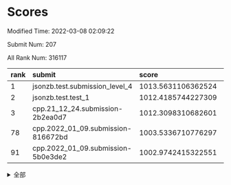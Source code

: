 # Scores

Modified Time: 2022-03-08 02:09:22

Submit Num: 207

All Rank Num: 316117

| rank |               submit               |       score        |       sigma        | pk_num |
| :--- | :--------------------------------- | :----------------- | :----------------- | :----- |
| 1    | jsonzb.test.submission_level_4     | 1013.5631106362524 | 0.8112186188026149 | 6112   |
| 2    | jsonzb.test.test_1                 | 1012.4185744227309 | 0.7975945336672713 | 6111   |
| 3    | cpp.21_12_24.submission-2b2ea0d7   | 1012.3098310682601 | 0.7923616160129484 | 6105   |
| 78   | cpp.2022_01_09.submission-816672bd | 1003.5336710776297 | 0.711310377147364  | 6108   |
| 91   | cpp.2022_01_09.submission-5b0e3de2 | 1002.9742415322551 | 0.7185832513915834 | 6108   |


<details>
<summary>全部</summary>

| rank |                 submit                 |       score        |       sigma        | pk_num |
| :--- | :------------------------------------- | :----------------- | :----------------- | :----- |
| 1    | jsonzb.test.submission_level_4         | 1013.5631106362524 | 0.8112186188026149 | 6112   |
| 2    | jsonzb.test.test_1                     | 1012.4185744227309 | 0.7975945336672713 | 6111   |
| 3    | cpp.21_12_24.submission-2b2ea0d7       | 1012.3098310682601 | 0.7923616160129484 | 6105   |
| 4    | gobigger.level_3.submission_level_3_39 | 1011.5338235342402 | 0.7753300829394509 | 6105   |
| 5    | gobigger.level_3.submission_level_3_11 | 1011.4826522741857 | 0.773930319532096  | 6104   |
| 6    | gobigger.level_3.submission_level_3_43 | 1011.48134538296   | 0.7714612401752154 | 6110   |
| 7    | gobigger.level_3.submission_level_3_46 | 1011.1696796660057 | 0.7724602361535767 | 6107   |
| 8    | gobigger.level_3.submission_level_3_21 | 1011.1166133358751 | 0.7916568664577268 | 6103   |
| 9    | gobigger.level_3.submission_level_3_38 | 1010.9757175534244 | 0.7745602175037178 | 6114   |
| 10   | gobigger.level_3.submission_level_3_6  | 1010.9244336824144 | 0.7751851677467146 | 6110   |
| 11   | gobigger.level_3.submission_level_3_49 | 1010.9124413904151 | 0.7535901954451408 | 6104   |
| 12   | gobigger.level_3.submission_level_3_13 | 1010.8883523933489 | 0.766086529058537  | 6107   |
| 13   | gobigger.level_3.submission_level_3_47 | 1010.6973290260944 | 0.7710584602790066 | 6110   |
| 14   | gobigger.level_3.submission_level_3_17 | 1010.6948186786163 | 0.7651085770760605 | 6105   |
| 15   | gobigger.level_3.submission_level_3_19 | 1010.6575319741816 | 0.7502523003797944 | 6113   |
| 16   | gobigger.level_3.submission_level_3_14 | 1010.5247540439647 | 0.7675748757144901 | 6112   |
| 17   | gobigger.level_3.submission_level_3_36 | 1010.4163537564289 | 0.7816801947940649 | 6111   |
| 18   | gobigger.level_3.submission_level_3_33 | 1010.3836675672071 | 0.7359109682999985 | 6110   |
| 19   | gobigger.level_3.submission_level_3_10 | 1010.3051518578825 | 0.7640085861809243 | 6108   |
| 20   | gobigger.level_3.submission_level_3_30 | 1010.1367594456073 | 0.7568581739649701 | 6113   |
| 21   | gobigger.level_3.submission_level_3_41 | 1010.0638939786929 | 0.7380061256024467 | 6113   |
| 22   | gobigger.level_3.submission_level_3_26 | 1010.062032046037  | 0.7625547043722942 | 6107   |
| 23   | gobigger.level_3.submission_level_3_44 | 1010.0614873333747 | 0.7429525504840326 | 6111   |
| 24   | gobigger.level_3.submission_level_3_16 | 1009.89747795385   | 0.765471921051051  | 6112   |
| 25   | gobigger.level_3.submission_level_3_27 | 1009.8907582376127 | 0.7517934072149116 | 6105   |
| 26   | gobigger.level_3.submission_level_3_22 | 1009.8806503367106 | 0.7398112764424271 | 6110   |
| 27   | gobigger.level_3.submission_level_3_40 | 1009.8579804710565 | 0.7463717060973788 | 6110   |
| 28   | gobigger.level_3.submission_level_3_32 | 1009.7503277129448 | 0.7511889838323684 | 6108   |
| 29   | gobigger.level_3.submission_level_3_34 | 1009.7357726492388 | 0.7540277670396602 | 6110   |
| 30   | gobigger.level_3.submission_level_3_4  | 1009.6900788131105 | 0.7620136132645955 | 6105   |
| 31   | gobigger.level_3.submission_level_3_31 | 1009.6892577864993 | 0.7701986639316551 | 6108   |
| 32   | gobigger.level_3.submission_level_3_0  | 1009.6664629998085 | 0.75473679724987   | 6111   |
| 33   | gobigger.level_3.submission_level_3_23 | 1009.6550737174642 | 0.7253969866764898 | 6105   |
| 34   | gobigger.level_3.submission_level_3_48 | 1009.6481783652971 | 0.7597310283034284 | 6109   |
| 35   | gobigger.level_3.submission_level_3_37 | 1009.5539589057263 | 0.7617478077956112 | 6107   |
| 36   | gobigger.level_3.submission_level_3_5  | 1009.5145261471491 | 0.7454097315786019 | 6107   |
| 37   | gobigger.level_3.submission_level_3_35 | 1009.4164236772865 | 0.7424154209074842 | 6107   |
| 38   | gobigger.level_3.submission_level_3_7  | 1009.3206024776297 | 0.7736774254781063 | 6109   |
| 39   | gobigger.level_3.submission_level_3_3  | 1009.2997051894243 | 0.7544260968179632 | 6107   |
| 40   | gobigger.level_3.submission_level_3_1  | 1009.2309873695417 | 0.74417863238842   | 6105   |
| 41   | gobigger.level_3.submission_level_3_2  | 1009.1906849110267 | 0.7461960372615555 | 6111   |
| 42   | gobigger.level_3.submission_level_3_15 | 1009.184097272642  | 0.7405053653144099 | 6110   |
| 43   | gobigger.level_3.submission_level_3_18 | 1009.0900048474163 | 0.7379327466229755 | 6106   |
| 44   | gobigger.level_3.submission_level_3_20 | 1008.9665589019589 | 0.7644671460951331 | 6108   |
| 45   | gobigger.level_3.submission_level_3_8  | 1008.9470592814737 | 0.7693687853897305 | 6111   |
| 46   | gobigger.level_3.submission_level_3_45 | 1008.8457151411528 | 0.7577639160691578 | 6105   |
| 47   | gobigger.level_3.submission_level_3_28 | 1008.8313967668058 | 0.7409989966184314 | 6107   |
| 48   | gobigger.level_3.submission_level_3_42 | 1008.78687210419   | 0.7594705124570661 | 6112   |
| 49   | gobigger.level_3.submission_level_3_12 | 1008.7831783861182 | 0.7250801186315278 | 6114   |
| 50   | gobigger.level_3.submission_level_3_9  | 1008.6650777007882 | 0.7621661539468491 | 6109   |
| 51   | gobigger.level_3.submission_level_3_24 | 1008.6412222991838 | 0.7371818697946768 | 6111   |
| 52   | gobigger.level_3.submission_level_3_25 | 1008.5773088550051 | 0.7408885493183601 | 6104   |
| 53   | gobigger.level_3.submission_level_3_29 | 1008.3887205393991 | 0.7304428979250749 | 6111   |
| 54   | gobigger.level_1.submission_level_1_4  | 1004.8055639359886 | 0.7163090484587572 | 6107   |
| 55   | gobigger.level_1.submission_level_1_5  | 1004.5645391826322 | 0.7159661894149423 | 6106   |
| 56   | gobigger.level_1.submission_level_1_31 | 1004.4976034642452 | 0.7222584233754396 | 6108   |
| 57   | gobigger.level_1.submission_level_1_44 | 1004.4774554712618 | 0.719259838598028  | 6107   |
| 58   | gobigger.level_1.submission_level_1_42 | 1004.4199668770339 | 0.7143480421452374 | 6106   |
| 59   | gobigger.level_1.submission_level_1_22 | 1004.2173978323422 | 0.711606639647522  | 6112   |
| 60   | gobigger.level_1.submission_level_1_45 | 1004.1233337668461 | 0.716023273759304  | 6112   |
| 61   | gobigger.level_1.submission_level_1_18 | 1004.0940574215522 | 0.7025116812080868 | 6104   |
| 62   | gobigger.level_1.submission_level_1_47 | 1004.057048391193  | 0.712585119621396  | 6107   |
| 63   | gobigger.level_1.submission_level_1_39 | 1004.0539632326393 | 0.7093726208306782 | 6114   |
| 64   | gobigger.level_1.submission_level_1_12 | 1004.0257511949873 | 0.7156961092224652 | 6110   |
| 65   | gobigger.level_1.submission_level_1_37 | 1004.020052297155  | 0.7226023651286181 | 6108   |
| 66   | gobigger.level_1.submission_level_1_10 | 1004.0158734950974 | 0.7332279697782568 | 6112   |
| 67   | gobigger.level_1.submission_level_1_46 | 1004.0128146976921 | 0.7301250805029345 | 6112   |
| 68   | gobigger.level_1.submission_level_1_3  | 1003.8354787312057 | 0.7255707623844952 | 6107   |
| 69   | gobigger.level_1.submission_level_1_17 | 1003.8056033831805 | 0.727977580004194  | 6112   |
| 70   | gobigger.level_1.submission_level_1_24 | 1003.7384380850816 | 0.7140975597618382 | 6107   |
| 71   | gobigger.level_1.submission_level_1_14 | 1003.6860253025826 | 0.7366763385914283 | 6118   |
| 72   | gobigger.level_1.submission_level_1_21 | 1003.6553799505173 | 0.7170354993923009 | 6111   |
| 73   | gobigger.level_1.submission_level_1_40 | 1003.649210609385  | 0.7114808488765393 | 6108   |
| 74   | gobigger.level_1.submission_level_1_34 | 1003.6402809149183 | 0.7145796390813197 | 6111   |
| 75   | gobigger.level_1.submission_level_1_48 | 1003.6059811962316 | 0.7130696436695053 | 6113   |
| 76   | gobigger.level_1.submission_level_1_32 | 1003.5855971480552 | 0.7124993847932997 | 6109   |
| 77   | gobigger.level_1.submission_level_1_25 | 1003.5508615333201 | 0.7206872115838285 | 6106   |
| 78   | cpp.2022_01_09.submission-816672bd     | 1003.5336710776297 | 0.711310377147364  | 6108   |
| 79   | gobigger.level_1.submission_level_1_0  | 1003.5219685016182 | 0.7136802807215866 | 6108   |
| 80   | gobigger.level_1.submission_level_1_26 | 1003.5136655609431 | 0.7163369148074585 | 6110   |
| 81   | gobigger.level_1.submission_level_1_36 | 1003.3855811134375 | 0.7180201521543548 | 6106   |
| 82   | gobigger.level_1.submission_level_1_33 | 1003.3811262960614 | 0.7227838314431366 | 6108   |
| 83   | gobigger.level_1.submission_level_1_11 | 1003.3516214834186 | 0.7162555303404086 | 6107   |
| 84   | gobigger.level_1.submission_level_1_6  | 1003.333786998637  | 0.7225584480566548 | 6110   |
| 85   | gobigger.level_1.submission_level_1_27 | 1003.3018786627899 | 0.7213789063498106 | 6105   |
| 86   | gobigger.level_1.submission_level_1_38 | 1003.2653252650828 | 0.7199702086655769 | 6110   |
| 87   | gobigger.level_1.submission_level_1_8  | 1003.1644622136537 | 0.7085402667052244 | 6108   |
| 88   | gobigger.level_1.submission_level_1_19 | 1003.1588493344321 | 0.7132003402375758 | 6108   |
| 89   | gobigger.level_1.submission_level_1_23 | 1003.1470195652965 | 0.7104649325156926 | 6115   |
| 90   | gobigger.level_1.submission_level_1_1  | 1002.9952642471521 | 0.7102495446957541 | 6114   |
| 91   | cpp.2022_01_09.submission-5b0e3de2     | 1002.9742415322551 | 0.7185832513915834 | 6108   |
| 92   | gobigger.level_1.submission_level_1_41 | 1002.9036577004291 | 0.7137565937329947 | 6105   |
| 93   | gobigger.level_1.submission_level_1_30 | 1002.8984104843886 | 0.7181061443709157 | 6109   |
| 94   | gobigger.level_1.submission_level_1_15 | 1002.8709096572269 | 0.7042181833582488 | 6110   |
| 95   | gobigger.level_1.submission_level_1_9  | 1002.688872942762  | 0.7036021215479262 | 6105   |
| 96   | gobigger.level_1.submission_level_1_16 | 1002.6592787199379 | 0.7215335391259298 | 6109   |
| 97   | gobigger.level_1.submission_level_1_29 | 1002.5918736645358 | 0.7201549100365422 | 6106   |
| 98   | gobigger.level_1.submission_level_1_7  | 1002.4769121176337 | 0.7177699400945718 | 6105   |
| 99   | gobigger.level_1.submission_level_1_35 | 1002.3994575794261 | 0.7200193046262915 | 6107   |
| 100  | gobigger.level_1.submission_level_1_49 | 1002.2927941151382 | 0.7140157875790842 | 6108   |
| 101  | gobigger.level_1.submission_level_1_2  | 1002.2578771171969 | 0.7144872087585429 | 6105   |
| 102  | gobigger.level_1.submission_level_1_20 | 1002.2169444502528 | 0.7095890775576328 | 6110   |
| 103  | gobigger.level_1.submission_level_1_13 | 1002.1773565218075 | 0.6955642443434394 | 6109   |
| 104  | gobigger.level_1.submission_level_1_43 | 1002.0912032313369 | 0.7080373319227895 | 6112   |
| 105  | gobigger.level_1.submission_level_1_28 | 1002.0751152175353 | 0.7073539684485678 | 6112   |
| 106  | gobigger.random.submission_random_8    | 997.883531696213   | 0.7176474220596086 | 6110   |
| 107  | gobigger.random.submission_random_3    | 997.0970939927348  | 0.7096446026839718 | 6105   |
| 108  | gobigger.random.submission_random_17   | 997.0573045062182  | 0.7036479284625073 | 6106   |
| 109  | gobigger.random.submission_random_0    | 997.019010441414   | 0.6984609942396338 | 6111   |
| 110  | gobigger.random.submission_random_36   | 997.0026636368852  | 0.7057687910763495 | 6104   |
| 111  | gobigger.random.submission_random_18   | 996.911438726835   | 0.6993988108748966 | 6108   |
| 112  | gobigger.random.submission_random_29   | 996.8425268337974  | 0.7118891832431593 | 6112   |
| 113  | gobigger.random.submission_random_16   | 996.8256838435956  | 0.7099474157557794 | 6109   |
| 114  | gobigger.random.submission_random_7    | 996.6885691113126  | 0.7213147952184946 | 6111   |
| 115  | gobigger.random.submission_random_49   | 996.6746181011378  | 0.7138127880602673 | 6108   |
| 116  | gobigger.random.submission_random_28   | 996.6054350365048  | 0.7156081276644031 | 6107   |
| 117  | gobigger.random.submission_random_26   | 996.5871142064069  | 0.7093909835063674 | 6111   |
| 118  | gobigger.random.submission_random_30   | 996.5715546736554  | 0.705646012509178  | 6103   |
| 119  | gobigger.random.submission_random_42   | 996.5308086228866  | 0.7064298952011311 | 6109   |
| 120  | gobigger.random.submission_random_45   | 996.5054225399753  | 0.7206998286950098 | 6108   |
| 121  | gobigger.random.submission_random_13   | 996.4593721872234  | 0.7152289104268604 | 6107   |
| 122  | gobigger.random.submission_random_32   | 996.4319913537266  | 0.7003289289865875 | 6109   |
| 123  | gobigger.random.submission_random_33   | 996.3861366593958  | 0.7184043494595596 | 6105   |
| 124  | gobigger.random.submission_random_43   | 996.349657444861   | 0.7050559112287277 | 6103   |
| 125  | gobigger.random.submission_random_21   | 996.3173789293513  | 0.7168831993877659 | 6108   |
| 126  | gobigger.random.submission_random_15   | 996.2953378798388  | 0.6938261615348029 | 6109   |
| 127  | gobigger.random.submission_random_11   | 996.2934360496524  | 0.7159713847059254 | 6109   |
| 128  | gobigger.random.submission_random_39   | 996.2576938533957  | 0.7136604894994472 | 6110   |
| 129  | gobigger.random.submission_random_20   | 996.2066222923568  | 0.704333732391114  | 6106   |
| 130  | gobigger.random.submission_random_44   | 996.1862301476411  | 0.7206059646308948 | 6104   |
| 131  | gobigger.random.submission_random_47   | 996.1153430817518  | 0.7152391698340524 | 6111   |
| 132  | gobigger.random.submission_random_40   | 996.0886720394428  | 0.7203089062740426 | 6108   |
| 133  | gobigger.random.submission_random_41   | 996.0562785450041  | 0.7189707584590971 | 6110   |
| 134  | gobigger.random.submission_random_31   | 995.9453493645608  | 0.7129093641531788 | 6107   |
| 135  | gobigger.random.submission_random_10   | 995.8835498099221  | 0.7115433059116223 | 6112   |
| 136  | gobigger.random.submission_random_14   | 995.853578462575   | 0.7116377855570883 | 6110   |
| 137  | gobigger.random.submission_random_9    | 995.8415645915235  | 0.7194360427945388 | 6116   |
| 138  | gobigger.random.submission_random_5    | 995.8393991264834  | 0.7098770690135906 | 6107   |
| 139  | gobigger.random.submission_random_38   | 995.7956665789186  | 0.7153805619921211 | 6104   |
| 140  | gobigger.random.submission_random_48   | 995.7952739026207  | 0.7048445577568906 | 6114   |
| 141  | gobigger.random.submission_random_1    | 995.7604540928352  | 0.7025472501683605 | 6106   |
| 142  | gobigger.random.submission_random_23   | 995.7399907768587  | 0.7185704780255778 | 6111   |
| 143  | gobigger.random.submission_random_37   | 995.6951749419375  | 0.7242655119012305 | 6112   |
| 144  | gobigger.random.submission_random_6    | 995.6631191034608  | 0.7197479145874446 | 6107   |
| 145  | gobigger.random.submission_random_24   | 995.5489567354797  | 0.7188328368082278 | 6104   |
| 146  | gobigger.random.submission_random_22   | 995.5128560094593  | 0.7205380525591939 | 6108   |
| 147  | gobigger.random.submission_random_12   | 995.507055169354   | 0.7144149977612388 | 6109   |
| 148  | gobigger.random.submission_random_34   | 995.42458716631    | 0.7114394294215324 | 6106   |
| 149  | gobigger.random.submission_random_46   | 995.4104127504756  | 0.7241455019871537 | 6106   |
| 150  | gobigger.random.submission_random_27   | 995.0175171925538  | 0.7200523908221687 | 6107   |
| 151  | gobigger.random.submission_random_25   | 994.7987984512326  | 0.7106383418019658 | 6108   |
| 152  | gobigger.random.submission_random_19   | 994.7283250472339  | 0.7179640349796047 | 6104   |
| 153  | gobigger.random.submission_random_4    | 994.6100707457905  | 0.7168060049770539 | 6113   |
| 154  | gobigger.random.submission_random_2    | 994.5772501371004  | 0.7310614745584455 | 6108   |
| 155  | gobigger.random.submission_random_35   | 994.5066910030234  | 0.7194643234473438 | 6110   |
| 156  | gobigger.level_2.submission_level_2_3  | 993.8818935253801  | 0.7274778516530082 | 6108   |
| 157  | gobigger.level_2.submission_level_2_25 | 993.8551684277868  | 0.7344016713974316 | 6109   |
| 158  | gobigger.level_2.submission_level_2_28 | 993.820354739749   | 0.7432661863208692 | 6111   |
| 159  | gobigger.level_2.submission_level_2_12 | 993.6088951871865  | 0.7334630004446385 | 6102   |
| 160  | gobigger.level_2.submission_level_2_48 | 993.2986112883242  | 0.7448725347562836 | 6115   |
| 161  | gobigger.level_2.submission_level_2_32 | 993.2914159724575  | 0.7321531004524334 | 6106   |
| 162  | gobigger.level_2.submission_level_2_43 | 993.2297001890358  | 0.7399633836395891 | 6109   |
| 163  | gobigger.level_2.submission_level_2_36 | 993.1171047500701  | 0.7440534381561543 | 6110   |
| 164  | gobigger.level_2.submission_level_2_7  | 993.1157295899076  | 0.7462461355755188 | 6112   |
| 165  | gobigger.level_2.submission_level_2_34 | 993.0946556912659  | 0.7381245532780748 | 6106   |
| 166  | gobigger.level_2.submission_level_2_21 | 993.0383939005571  | 0.7334747501448243 | 6107   |
| 167  | gobigger.level_2.submission_level_2_2  | 992.9505479314275  | 0.7487061175412878 | 6109   |
| 168  | gobigger.level_2.submission_level_2_49 | 992.8185743482034  | 0.7371404627759505 | 6109   |
| 169  | gobigger.level_2.submission_level_2_26 | 992.7974895300849  | 0.7352477709372474 | 6112   |
| 170  | gobigger.level_2.submission_level_2_39 | 992.7290669853912  | 0.7340729756018409 | 6112   |
| 171  | gobigger.level_2.submission_level_2_47 | 992.6393244953668  | 0.7449753099883802 | 6112   |
| 172  | gobigger.level_2.submission_level_2_5  | 992.5996051501979  | 0.7387050241354384 | 6106   |
| 173  | gobigger.level_2.submission_level_2_46 | 992.5958442184142  | 0.734432764971889  | 6106   |
| 174  | gobigger.level_2.submission_level_2_38 | 992.5322734339263  | 0.751257773442466  | 6108   |
| 175  | gobigger.level_2.submission_level_2_27 | 992.4842438982724  | 0.7579403460041076 | 6110   |
| 176  | gobigger.level_2.submission_level_2_0  | 992.4370307448166  | 0.7339448756071519 | 6108   |
| 177  | gobigger.level_2.submission_level_2_15 | 992.316837779797   | 0.7434744300851337 | 6106   |
| 178  | gobigger.level_2.submission_level_2_42 | 992.2121074556411  | 0.7411819770634545 | 6110   |
| 179  | gobigger.level_2.submission_level_2_19 | 992.2011407886051  | 0.7431462480179251 | 6110   |
| 180  | gobigger.level_2.submission_level_2_13 | 992.132586790815   | 0.73376842481246   | 6111   |
| 181  | gobigger.level_2.submission_level_2_11 | 992.1036304450253  | 0.7378233677144028 | 6110   |
| 182  | gobigger.level_2.submission_level_2_30 | 992.0733430413818  | 0.7402947123627001 | 6108   |
| 183  | gobigger.level_2.submission_level_2_8  | 992.0707996067778  | 0.7460014404950603 | 6111   |
| 184  | gobigger.level_2.submission_level_2_9  | 992.0401862585303  | 0.7579868001988386 | 6107   |
| 185  | gobigger.level_2.submission_level_2_33 | 991.8965334573884  | 0.740043576733427  | 6106   |
| 186  | gobigger.level_2.submission_level_2_44 | 991.8629876790751  | 0.7533999243092101 | 6111   |
| 187  | gobigger.level_2.submission_level_2_18 | 991.8622273652535  | 0.761511964054753  | 6115   |
| 188  | gobigger.level_2.submission_level_2_41 | 991.8001849931128  | 0.7595629934521758 | 6102   |
| 189  | gobigger.level_2.submission_level_2_22 | 991.7780194044118  | 0.7804148200449068 | 6106   |
| 190  | gobigger.level_2.submission_level_2_23 | 991.5693532120829  | 0.742051882743886  | 6107   |
| 191  | gobigger.level_2.submission_level_2_10 | 991.5196765841575  | 0.7584808338940564 | 6105   |
| 192  | gobigger.level_2.submission_level_2_4  | 991.5074344995472  | 0.7733184959318332 | 6104   |
| 193  | gobigger.level_2.submission_level_2_14 | 991.3602144010083  | 0.7433922738203887 | 6108   |
| 194  | gobigger.level_2.submission_level_2_16 | 991.3036820361837  | 0.7360957160695937 | 6112   |
| 195  | gobigger.level_2.submission_level_2_37 | 991.2871088636723  | 0.7467857992687439 | 6110   |
| 196  | gobigger.level_2.submission_level_2_45 | 991.2864827877337  | 0.7565068927447763 | 6105   |
| 197  | gobigger.level_2.submission_level_2_29 | 990.8904781280728  | 0.7644602766579235 | 6112   |
| 198  | gobigger.level_2.submission_level_2_31 | 990.886089316607   | 0.7681857960112919 | 6111   |
| 199  | gobigger.level_2.submission_level_2_1  | 990.5522999429859  | 0.7630079800491036 | 6108   |
| 200  | gobigger.level_2.submission_level_2_24 | 990.5102116856043  | 0.7587551700805166 | 6103   |
| 201  | gobigger.level_2.submission_level_2_17 | 990.3252043932835  | 0.7708765660139903 | 6112   |
| 202  | gobigger.level_2.submission_level_2_35 | 990.111255094767   | 0.7888536356054003 | 6109   |
| 203  | gobigger.level_2.submission_level_2_20 | 989.9060604789308  | 0.761681025044837  | 6105   |
| 204  | gobigger.level_2.submission_level_2_6  | 989.8886159928215  | 0.7904510666380987 | 6106   |
| 205  | gobigger.level_2.submission_level_2_40 | 989.1537178773497  | 0.7956616176082463 | 6108   |
| 206  | gobigger.none.submission_none_1        | 978.5740833949379  | 1.2839962938844216 | 6106   |
| 207  | gobigger.none.submission_none_0        | 976.3684628587113  | 1.4703705178302184 | 6107   |

</details>